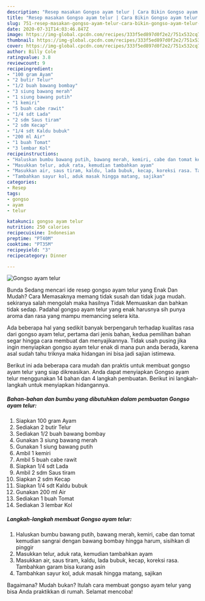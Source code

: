 ```yaml
---
description: "Resep masakan Gongso ayam telur | Cara Bikin Gongso ayam telur Yang Enak Banget"
title: "Resep masakan Gongso ayam telur | Cara Bikin Gongso ayam telur Yang Enak Banget"
slug: 751-resep-masakan-gongso-ayam-telur-cara-bikin-gongso-ayam-telur-yang-enak-banget
date: 2020-07-31T14:03:46.847Z
image: https://img-global.cpcdn.com/recipes/333f5ed897d0f2e2/751x532cq70/gongso-ayam-telur-foto-resep-utama.jpg
thumbnail: https://img-global.cpcdn.com/recipes/333f5ed897d0f2e2/751x532cq70/gongso-ayam-telur-foto-resep-utama.jpg
cover: https://img-global.cpcdn.com/recipes/333f5ed897d0f2e2/751x532cq70/gongso-ayam-telur-foto-resep-utama.jpg
author: Billy Cole
ratingvalue: 3.8
reviewcount: 9
recipeingredient:
- "100 gram Ayam"
- "2 butir Telur"
- "1/2 buah bawang bombay"
- "3 siung bawang merah"
- "1 siung bawang putih"
- "1 kemiri"
- "5 buah cabe rawit"
- "1/4 sdt Lada"
- "2 sdm Saus tiram"
- "2 sdm Kecap"
- "1/4 sdt Kaldu bubuk"
- "200 ml Air"
- "1 buah Tomat"
- "3 lembar Kol"
recipeinstructions:
- "Haluskan bumbu bawang putih, bawang merah, kemiri, cabe dan tomat kemudian sangrai dengan bawang bombay hingga harum, sisihkan di pinggir"
- "Masukkan telur, aduk rata, kemudian tambahkan ayam"
- "Masukkan air, saus tiram, kaldu, lada bubuk, kecap, koreksi rasa. Tambahkan garam bisa kurang asin"
- "Tambahkan sayur kol, aduk masak hingga matang, sajikan"
categories:
- Resep
tags:
- gongso
- ayam
- telur

katakunci: gongso ayam telur 
nutrition: 250 calories
recipecuisine: Indonesian
preptime: "PT40M"
cooktime: "PT35M"
recipeyield: "3"
recipecategory: Dinner

---
```



![Gongso ayam telur](https://img-global.cpcdn.com/recipes/333f5ed897d0f2e2/751x532cq70/gongso-ayam-telur-foto-resep-utama.jpg)

Bunda Sedang mencari ide resep gongso ayam telur yang Enak Dan Mudah? Cara Memasaknya memang tidak susah dan tidak juga mudah. sekiranya salah mengolah maka hasilnya Tidak Memuaskan dan bahkan tidak sedap. Padahal gongso ayam telur yang enak harusnya sih punya aroma dan rasa yang mampu memancing selera kita.



Ada beberapa hal yang sedikit banyak berpengaruh terhadap kualitas rasa dari gongso ayam telur, pertama dari jenis bahan, kedua pemilihan bahan segar hingga cara membuat dan menyajikannya. Tidak usah pusing jika ingin menyiapkan gongso ayam telur enak di mana pun anda berada, karena asal sudah tahu triknya maka hidangan ini bisa jadi sajian istimewa.


Berikut ini ada beberapa cara mudah dan praktis untuk membuat gongso ayam telur yang siap dikreasikan. Anda dapat menyiapkan Gongso ayam telur menggunakan 14 bahan dan 4 langkah pembuatan. Berikut ini langkah-langkah untuk menyiapkan hidangannya.

<!--inarticleads1-->

##### Bahan-bahan dan bumbu yang dibutuhkan dalam pembuatan Gongso ayam telur:

1. Siapkan 100 gram Ayam
1. Sediakan 2 butir Telur
1. Sediakan 1/2 buah bawang bombay
1. Gunakan 3 siung bawang merah
1. Gunakan 1 siung bawang putih
1. Ambil 1 kemiri
1. Ambil 5 buah cabe rawit
1. Siapkan 1/4 sdt Lada
1. Ambil 2 sdm Saus tiram
1. Siapkan 2 sdm Kecap
1. Siapkan 1/4 sdt Kaldu bubuk
1. Gunakan 200 ml Air
1. Sediakan 1 buah Tomat
1. Sediakan 3 lembar Kol




<!--inarticleads2-->

##### Langkah-langkah membuat Gongso ayam telur:

1. Haluskan bumbu bawang putih, bawang merah, kemiri, cabe dan tomat kemudian sangrai dengan bawang bombay hingga harum, sisihkan di pinggir
1. Masukkan telur, aduk rata, kemudian tambahkan ayam
1. Masukkan air, saus tiram, kaldu, lada bubuk, kecap, koreksi rasa. Tambahkan garam bisa kurang asin
1. Tambahkan sayur kol, aduk masak hingga matang, sajikan




Bagaimana? Mudah bukan? Itulah cara membuat gongso ayam telur yang bisa Anda praktikkan di rumah. Selamat mencoba!

